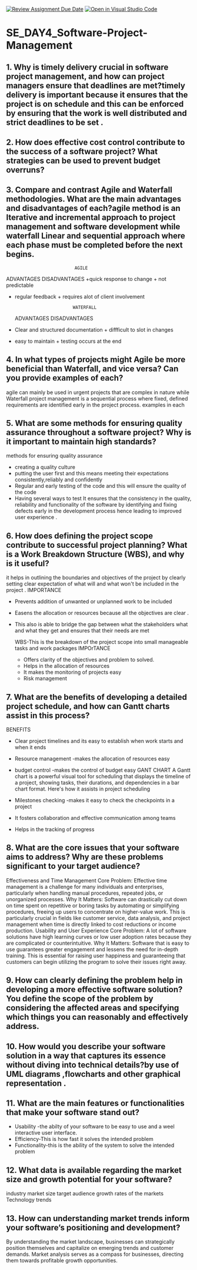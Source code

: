 [![Review Assignment Due Date](https://classroom.github.com/assets/deadline-readme-button-22041afd0340ce965d47ae6ef1cefeee28c7c493a6346c4f15d667ab976d596c.svg)](https://classroom.github.com/a/9pw6JKcu)
[![Open in Visual Studio Code](https://classroom.github.com/assets/open-in-vscode-2e0aaae1b6195c2367325f4f02e2d04e9abb55f0b24a779b69b11b9e10269abc.svg)](https://classroom.github.com/online_ide?assignment_repo_id=18506576&assignment_repo_type=AssignmentRepo)
# SE_DAY4_Software-Project-Management
## 1. Why is timely delivery crucial in software project management, and how can project managers ensure that deadlines are met?timely delivery is important because it ensures that the project is on schedule and this can be enforced by ensuring that the work is well distributed and strict deadlines to be set .
## 2. How does effective cost control contribute to the success of a software project? What strategies can be used to prevent budget overruns? 
## 3. Compare and contrast Agile and Waterfall methodologies. What are the main advantages and disadvantages of each?agile method is an Iterative and incremental approach to project management and software development while waterfall Linear and sequential approach where each phase must be completed before the next begins.
                              AGILE
ADVANTAGES                                                  DISADVANTAGES
+quick response to change                             + not predictable 
+ regular feedback                                    + requires alot of client involvement

                            WATERFALL
  ADVANTAGES                                                DISADVANTAGES
+ Clear and structured documentation                   + diffficult to slot in changes
+ easy to maintain                                     + testing occurs at the end
  
## 4. In what types of projects might Agile be more beneficial than Waterfall, and vice versa? Can you provide examples of each?
agile can mainly be used in urgent projects that are complex in nature while Waterfall project management is a sequential process where fixed, defined requirements are identified early in the project process. examples in each 
## 5. What are some methods for ensuring quality assurance throughout a software project? Why is it important to maintain high standards?
methods for ensuring quality assurance 
+ creating a quality culture 
+ putting the user first and this means meeting their expectations consistently,reliably and confidently
+ Regular and early testing of the code and this will ensure the quality of the code
+ Having several ways to test
  It ensures that the consistency in the quality, reliability and functionality of the software by identifying and fixing defects early in the development process hence leading to improved user experience .
## 6. How does defining the project scope contribute to successful project planning? What is a Work Breakdown Structure (WBS), and why is it useful?
it helps in outlining the boundaries and objectives of the project by clearly setting clear expectation of what will and what won't be included in the project .
IMPORTANCE 
+ Prevents addition of unwanted or unplanned work to be included
+ Easens the allocation or resources because all the objectives are clear .
+ This also is able to bridge the gap between what the stakeholders what and what they get and ensures that their needs are met

  WBS-This is the breakdown of the project scope into small manageable tasks and work packages
  IMPOrTANCE
  + Offers clarity of the objectives and problem to solved.
  + Helps in the allocation of resources
  + It makes the monitoring of projects easy
  + Risk management 
## 7. What are the benefits of developing a detailed project schedule, and how can Gantt charts assist in this process?
BENEFITS 
+ Clear project timelines and its easy to establish when work starts and when it ends
+ Resource management -makes the allocation of resources easy
+ budget control -makes the control of budget easy
GANT CHART
A Gantt chart is a powerful visual tool for scheduling that displays the timeline of a project, showing tasks, their durations, and dependencies in a bar chart format. Here's how it assists in project scheduling

+ Milestones checking -makes it easy to check the checkpoints in a project
+ It fosters collaboration and effective communication among teams
+ Helps in the tracking of progress 
## 8. What are the core issues that your software aims to address? Why are these problems significant to your target audience?
Effectiveness and Time Management
 Core Problem: Effective time management is a challenge for many individuals and enterprises, particularly when handling manual procedures, repeated jobs, or unorganized processes.
 Why It Matters:  Software can drastically cut down on time spent on repetitive or boring tasks by automating or simplifying procedures, freeing up users to concentrate on higher-value work.  This is particularly crucial in fields like customer service, data analysis, and project management when time is directly linked to cost reductions or income production.
 Usability and User Experience
 Core Problem: A lot of software solutions have high learning curves or low user adoption rates because they are complicated or counterintuitive.
 Why It Matters:  Software that is easy to use guarantees greater engagement and lessens the need for in-depth training.  This is essential for raising user happiness and guaranteeing that customers can begin utilizing the program to solve their issues right away.
 
## 9. How can clearly defining the problem help in developing a more effective software solution?You define the scope of the problem by considering the affected areas and specifying which things you can reasonably and effectively address.
## 10. How would you describe your software solution in a way that captures its essence without diving into technical details?by use of UML diagrams ,flowcharts and other graphical representation .
## 11. What are the main features or functionalities that make your software stand out?
+ Usability -the abilty of your software to be easy to use and a weel interactive user interface.
+ Efficiency-This is how fast it solves the intended problem
+ Functionality-this is the ability of the system to solve the intended problem
## 12. What data is available regarding the market size and growth potential for your software?
industry market size 
target audience 
growth rates of the markets
Technology trends 

## 13. How can understanding market trends inform your software’s positioning and development?
By understanding the market landscape, businesses can strategically position themselves and capitalize on emerging trends and customer demands. Market analysis serves as a compass for businesses, directing them towards profitable growth opportunities.
